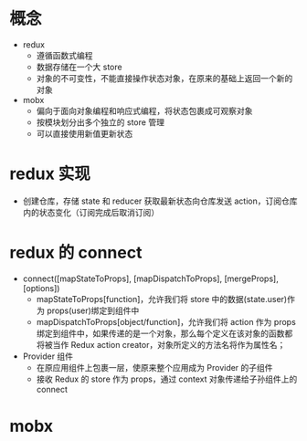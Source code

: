 # 概念

-   redux
    -   遵循函数式编程
    -   数据存储在一个大 store
    -   对象的不可变性，不能直接操作状态对象，在原来的基础上返回一个新的对象
-   mobx
    -   偏向于面向对象编程和响应式编程，将状态包裹成可观察对象
    -   按模块划分出多个独立的 store 管理
    -   可以直接使用新值更新状态

# redux 实现

-   创建仓库，存储 state 和 reducer 获取最新状态向仓库发送 action，订阅仓库内的状态变化（订阅完成后取消订阅）

# redux 的 connect

-   connect([mapStateToProps], [mapDispatchToProps], [mergeProps], [options])
    -   mapStateToProps[function]，允许我们将 store 中的数据(state.user)作为 props(user)绑定到组件中
    -   mapDispatchToProps[object/function]，允许我们将 action 作为 props 绑定到组件中，如果传递的是一个对象，那么每个定义在该对象的函数都将被当作 Redux action creator，对象所定义的方法名将作为属性名；
-   Provider 组件
    -   在原应用组件上包裹一层，使原来整个应用成为 Provider 的子组件
    -   接收 Redux 的 store 作为 props，通过 context 对象传递给子孙组件上的 connect

# mobx
